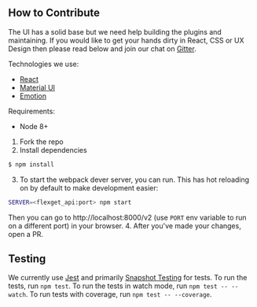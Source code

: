 ## How to Contribute

The UI has a solid base but we need help building the plugins and maintaining. If you would like to get your hands dirty in React, CSS or UX Design then please read below and join our chat on [Gitter](https://gitter.im/Flexget/Flexget).

Technologies we use:
* [React](https://reactjs.org)
* [Material UI](https://material-ui.com)
* [Emotion](https://emotion.sh)

Requirements:
* Node 8+

1. Fork the repo
2. Install dependencies
```bash
$ npm install
```
3. To start the webpack dever server, you can run. This has hot reloading on by default to make development easier:
```bash
SERVER=<flexget_api:port> npm start
```
Then you can go to http://localhost:8000/v2 (use `PORT` env variable to run on a different port) in your browser.
4. After you've made your changes, open a PR.

## Testing
We currently use [Jest](https://facebook.github.io/jest/) and primarily [Snapshot Testing](http://facebook.github.io/jest/docs/en/snapshot-testing.html#snapshot-testing-with-jest) for tests. To run the tests, run `npm test`. To run the tests in watch mode, run `npm test -- --watch`. To run tests with coverage, run `npm test -- --coverage`.


